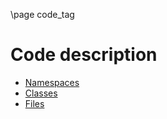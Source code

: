 \page code_tag

# Code description

- [Namespaces](namespaces.html)
- [Classes](classes.html)
- [Files](files.html)